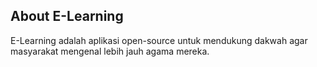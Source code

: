 ## About E-Learning

E-Learning adalah aplikasi open-source untuk mendukung dakwah agar masyarakat mengenal lebih jauh agama mereka.
